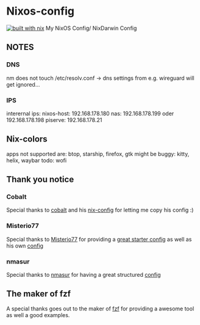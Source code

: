 # Nixos-config

[![built with nix](https://builtwithnix.org/badge.svg)](https://builtwithnix.org)
My NixOS Config/ NixDarwin Config

## NOTES

### DNS

nm does not touch /etc/resolv.conf -> dns settings from e.g. wireguard will get ignored...

### IPS

interernal ips:
nixos-host: 192.168.178.180
nas: 192.168.178.199 oder 192.168.178.198
piserve: 192.168.178.21

## Nix-colors

apps not supported are: btop, starship, firefox, gtk
might be buggy: kitty, helix, waybar
todo: wofi

## Thank you notice

### Cobalt

Special thanks to [cobalt](cobalt.rocks) and his [nix-config](https://gitlab.cobalt.rocks/shared-configs/nixos-ng)
for letting me copy his config :)

### Misterio77

Special thanks to [Misterio77](https://github.com/Misterio77) for providing a
[great starter config](https://github.com/Misterio77/nix-starter-configs) as
well as his own [config](https://github.com/Misterio77/nix-config/tree/main)

### nmasur

Special thanks to [nmasur](https://github.com/nmasur) for having a
great structured [config](https://github.com/nmasur/dotfiles/blob/c53f1470ee04890f461796ba0d14cce393f2b5c3/hosts/lookingglass/default.nix)

## The maker of fzf

A special thanks goes out to the maker of [fzf](https://github.com/junegunn/fzf)
for providing a awesome tool as well a good examples.
